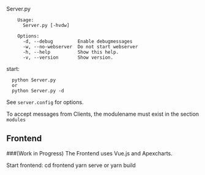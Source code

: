 

Server.py

        Usage:
          Server.py [-hvdw]

        Options:
          -d, --debug         Enable debugmessages
          -w, --no-webserver  Do not start webserver
          -h, --help          Show this help.
          -v, --version       Show version.


start:

      python Server.py
      or
      python Server.py -d


See `server.config` for options.

To accept messages from Clients, the modulename must exist in the section `modules`

## Frontend
###(Work in Progress)
The Frontend uses Vue.js and Apexcharts.

Start frontend:
     cd frontend
     yarn serve
or
     yarn build       

